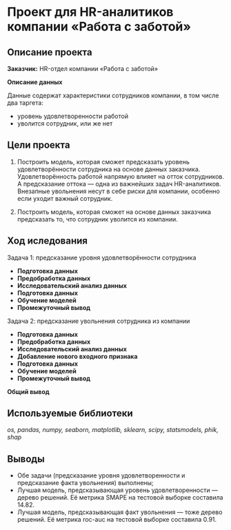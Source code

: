 # Проект для  HR-аналитиков компании «Работа с заботой»

## **Описание проекта**

**Заказчик:** HR-отдел компании «Работа с заботой»

**Описание данных** 

Данные содержат характеристики сотрудников компании, в том числе два таргета:

- уровень удовлетворенности работой
- уволится сотрудник, или же нет

## **Цели проекта**

1) Построить модель, которая сможет предсказать уровень удовлетворённости сотрудника на основе данных заказчика. Удовлетворённость работой напрямую влияет на отток сотрудников. А предсказание оттока — одна из важнейших задач HR-аналитиков. Внезапные увольнения несут в себе риски для компании, особенно если уходит важный сотрудник.

2) Построить модель, которая сможет на основе данных заказчика предсказать то, что сотрудник уволится из компании.

## **Ход иследования**

Задача 1: предсказание уровня удовлетворённости сотрудника
- **Подготовка данных**
- **Предобработка данных**
- **Исследовательский анализ данных**
- **Подготовка данных**
- **Обучение моделей**
- **Промежуточный вывод**

Задача 2: предсказание увольнения сотрудника из компании
- **Подготовка данных**
- **Предобработка данных**
- **Исследовательский анализ данных**
- **Добавление нового входного признака**
- **Подготовка данных**
- **Обучение моделей**
- **Промежуточный вывод**
  
**Общий вывод**

## Используемые библиотеки

*os, pandas, numpy, seaborn, matplotlib, sklearn, scipy, statsmodels, phik, shap*

## Выводы

- Обе задачи (предсказание уровня удовлетворенности и предсказание факта увольнения) выполнены;
- Лучшая модель, предсказывающая уровень удовлетворенности — дерево решений. Её метрика SMAPE на тестовой выборке составила 14.82.
- Лучшая модель, предсказывающая факт увольнения — тоже дерево решений. Её метрика roc-auc на тестовой выборке составила 0.91.
